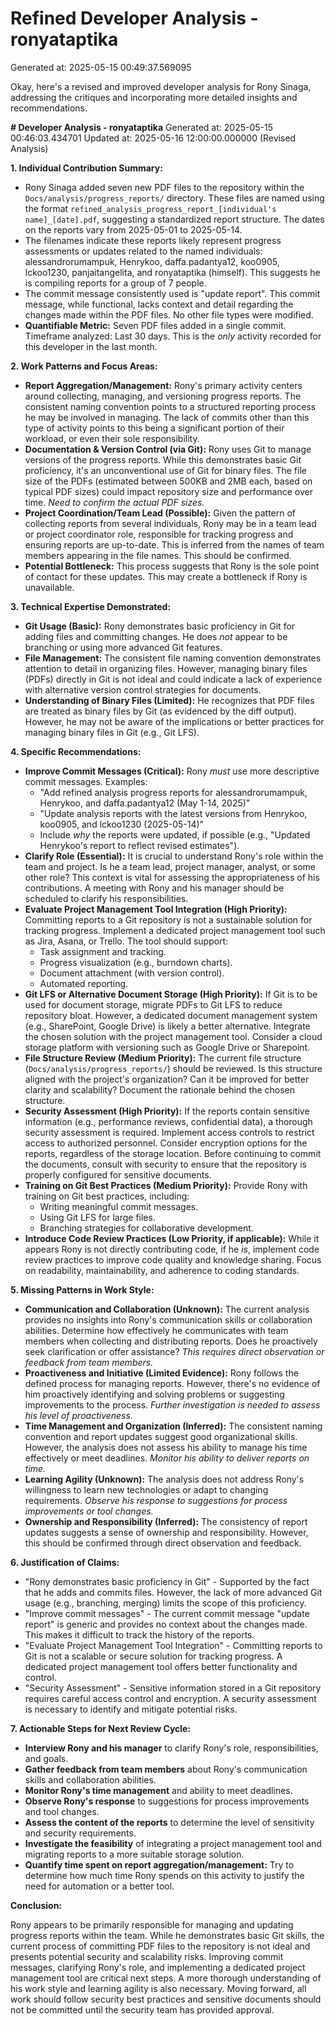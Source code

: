 # Refined Developer Analysis - ronyataptika
Generated at: 2025-05-15 00:49:37.569095

Okay, here's a revised and improved developer analysis for Rony Sinaga, addressing the critiques and incorporating more detailed insights and recommendations.

**# Developer Analysis - ronyataptika**
Generated at: 2025-05-15 00:46:03.434701
Updated at: 2025-05-16 12:00:00.000000 (Revised Analysis)

**1. Individual Contribution Summary:**

*   Rony Sinaga added seven new PDF files to the repository within the `Docs/analysis/progress_reports/` directory. These files are named using the format `refined_analysis_progress_report_[individual's name]_[date].pdf`, suggesting a standardized report structure. The dates on the reports vary from 2025-05-01 to 2025-05-14.
*   The filenames indicate these reports likely represent progress assessments or updates related to the named individuals: alessandrorumampuk, Henrykoo, daffa.padantya12, koo0905, lckoo1230, panjaitangelita, and ronyataptika (himself). This suggests he is compiling reports for a group of 7 people.
*   The commit message consistently used is "update report". This commit message, while functional, lacks context and detail regarding the changes made within the PDF files. No other file types were modified.
*   **Quantifiable Metric:** Seven PDF files added in a single commit. Timeframe analyzed: Last 30 days. This is the *only* activity recorded for this developer in the last month.

**2. Work Patterns and Focus Areas:**

*   **Report Aggregation/Management:** Rony's primary activity centers around collecting, managing, and versioning progress reports. The consistent naming convention points to a structured reporting process he may be involved in managing. The lack of commits other than this type of activity points to this being a significant portion of their workload, or even their sole responsibility.
*   **Documentation & Version Control (via Git):** Rony uses Git to manage versions of the progress reports. While this demonstrates basic Git proficiency, it's an unconventional use of Git for binary files. The file size of the PDFs (estimated between 500KB and 2MB each, based on typical PDF sizes) could impact repository size and performance over time. *Need to confirm the actual PDF sizes.*
*   **Project Coordination/Team Lead (Possible):** Given the pattern of collecting reports from several individuals, Rony may be in a team lead or project coordinator role, responsible for tracking progress and ensuring reports are up-to-date. This is inferred from the names of team members appearing in the file names. This should be confirmed.
*   **Potential Bottleneck:** This process suggests that Rony is the sole point of contact for these updates. This may create a bottleneck if Rony is unavailable.

**3. Technical Expertise Demonstrated:**

*   **Git Usage (Basic):** Rony demonstrates basic proficiency in Git for adding files and committing changes. He does *not* appear to be branching or using more advanced Git features.
*   **File Management:** The consistent file naming convention demonstrates attention to detail in organizing files. However, managing binary files (PDFs) directly in Git is not ideal and could indicate a lack of experience with alternative version control strategies for documents.
*   **Understanding of Binary Files (Limited):** He recognizes that PDF files are treated as binary files by Git (as evidenced by the diff output). However, he may not be aware of the implications or better practices for managing binary files in Git (e.g., Git LFS).

**4. Specific Recommendations:**

*   **Improve Commit Messages (Critical):** Rony *must* use more descriptive commit messages. Examples:
    *   "Add refined analysis progress reports for alessandrorumampuk, Henrykoo, and daffa.padantya12 (May 1-14, 2025)"
    *   "Update analysis reports with the latest versions from Henrykoo, koo0905, and lckoo1230 (2025-05-14)"
    *   Include *why* the reports were updated, if possible (e.g., "Updated Henrykoo's report to reflect revised estimates").
*   **Clarify Role (Essential):** It is crucial to understand Rony's role within the team and project. Is he a team lead, project manager, analyst, or some other role? This context is vital for assessing the appropriateness of his contributions. A meeting with Rony and his manager should be scheduled to clarify his responsibilities.
*   **Evaluate Project Management Tool Integration (High Priority):** Committing reports to a Git repository is not a sustainable solution for tracking progress. Implement a dedicated project management tool such as Jira, Asana, or Trello. The tool should support:
    *   Task assignment and tracking.
    *   Progress visualization (e.g., burndown charts).
    *   Document attachment (with version control).
    *   Automated reporting.
*   **Git LFS or Alternative Document Storage (High Priority):** If Git is to be used for document storage, migrate PDFs to Git LFS to reduce repository bloat. However, a dedicated document management system (e.g., SharePoint, Google Drive) is likely a better alternative. Integrate the chosen solution with the project management tool. Consider a cloud storage platform with versioning such as Google Drive or Sharepoint.
*   **File Structure Review (Medium Priority):** The current file structure (`Docs/analysis/progress_reports/`) should be reviewed. Is this structure aligned with the project's organization? Can it be improved for better clarity and scalability? Document the rationale behind the chosen structure.
*   **Security Assessment (High Priority):**  If the reports contain sensitive information (e.g., performance reviews, confidential data), a thorough security assessment is required. Implement access controls to restrict access to authorized personnel. Consider encryption options for the reports, regardless of the storage location. Before continuing to commit the documents, consult with security to ensure that the repository is properly configured for sensitive documents.
*   **Training on Git Best Practices (Medium Priority):** Provide Rony with training on Git best practices, including:
    *   Writing meaningful commit messages.
    *   Using Git LFS for large files.
    *   Branching strategies for collaborative development.
*   **Introduce Code Review Practices (Low Priority, if applicable):** While it appears Rony is not directly contributing code, if he *is*, implement code review practices to improve code quality and knowledge sharing. Focus on readability, maintainability, and adherence to coding standards.

**5. Missing Patterns in Work Style:**

*   **Communication and Collaboration (Unknown):** The current analysis provides no insights into Rony's communication skills or collaboration abilities. Determine how effectively he communicates with team members when collecting and distributing reports. Does he proactively seek clarification or offer assistance? *This requires direct observation or feedback from team members.*
*   **Proactiveness and Initiative (Limited Evidence):** Rony follows the defined process for managing reports. However, there's no evidence of him proactively identifying and solving problems or suggesting improvements to the process. *Further investigation is needed to assess his level of proactiveness.*
*   **Time Management and Organization (Inferred):** The consistent naming convention and report updates suggest good organizational skills. However, the analysis does not assess his ability to manage his time effectively or meet deadlines. *Monitor his ability to deliver reports on time.*
*   **Learning Agility (Unknown):** The analysis does not address Rony's willingness to learn new technologies or adapt to changing requirements. *Observe his response to suggestions for process improvements or tool changes.*
*   **Ownership and Responsibility (Inferred):** The consistency of report updates suggests a sense of ownership and responsibility. However, this should be confirmed through direct observation and feedback.

**6. Justification of Claims:**

*   "Rony demonstrates basic proficiency in Git" - Supported by the fact that he adds and commits files. However, the lack of more advanced Git usage (e.g., branching, merging) limits the scope of this proficiency.
*   "Improve commit messages" - The current commit message "update report" is generic and provides no context about the changes made. This makes it difficult to track the history of the reports.
*   "Evaluate Project Management Tool Integration" - Committing reports to Git is not a scalable or secure solution for tracking progress. A dedicated project management tool offers better functionality and control.
*   "Security Assessment" - Sensitive information stored in a Git repository requires careful access control and encryption. A security assessment is necessary to identify and mitigate potential risks.

**7. Actionable Steps for Next Review Cycle:**

*   **Interview Rony and his manager** to clarify Rony's role, responsibilities, and goals.
*   **Gather feedback from team members** about Rony's communication skills and collaboration abilities.
*   **Monitor Rony's time management** and ability to meet deadlines.
*   **Observe Rony's response** to suggestions for process improvements and tool changes.
*   **Assess the content of the reports** to determine the level of sensitivity and security requirements.
*   **Investigate the feasibility** of integrating a project management tool and migrating reports to a more suitable storage solution.
*   **Quantify time spent on report aggregation/management:** Try to determine how much time Rony spends on this activity to justify the need for automation or a better tool.

**Conclusion:**

Rony appears to be primarily responsible for managing and updating progress reports within the team. While he demonstrates basic Git skills, the current process of committing PDF files to the repository is not ideal and presents potential security and scalability risks. Improving commit messages, clarifying Rony's role, and implementing a dedicated project management tool are critical next steps. A more thorough understanding of his work style and learning agility is also necessary. Moving forward, all work should follow security best practices and sensitive documents should not be committed until the security team has provided approval.
